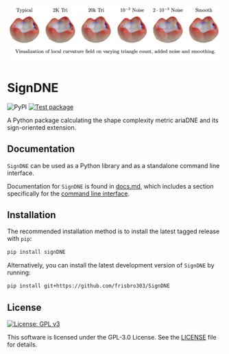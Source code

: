 ![Alt text](https://github.com/frisbro303/SignDNE/blob/43ff8aeeb91cf7bbd23d0f08f5aa8e1123ad189d/teeth-demo.png)
# SignDNE
![PyPI](https://img.shields.io/pypi/v/signDNE)
[![Test package](https://github.com/frisbro303/SignDNE/actions/workflows/test.yml/badge.svg)](https://github.com/frisbro303/SignDNE/actions/workflows/test.yml)

A Python package calculating the shape complexity metric ariaDNE and its sign-oriented extension.

## Documentation
`SignDNE` can be used as a Python library and as a standalone command line interface.

Documentation for `SignDNE` is found in [docs.md](https://github.com/frisbro303/signDNE_Python/blob/main/docs.md), which includes a section specifically for the [command line interface](https://github.com/frisbro303/signDNE_Python/blob/main/docs.md#command-line-interface).

## Installation

The recommended installation method is to install the latest tagged release with `pip`:
```bash
pip install signDNE
```
Alternatively, you can install the latest development version of `SignDNE` by running:
```bash
pip install git+https://github.com/frisbro303/SignDNE
```

## License
[![License: GPL v3](https://img.shields.io/badge/License-GPLv3-blue.svg)](https://www.gnu.org/licenses/gpl-3.0)

This software is licensed under the GPL-3.0 License. See the [LICENSE](https://github.com/frisbro303/SignDNE/blob/2347bf47a35affe612ac8d60e64805a3f1891951/LICENSE) file for details. 

